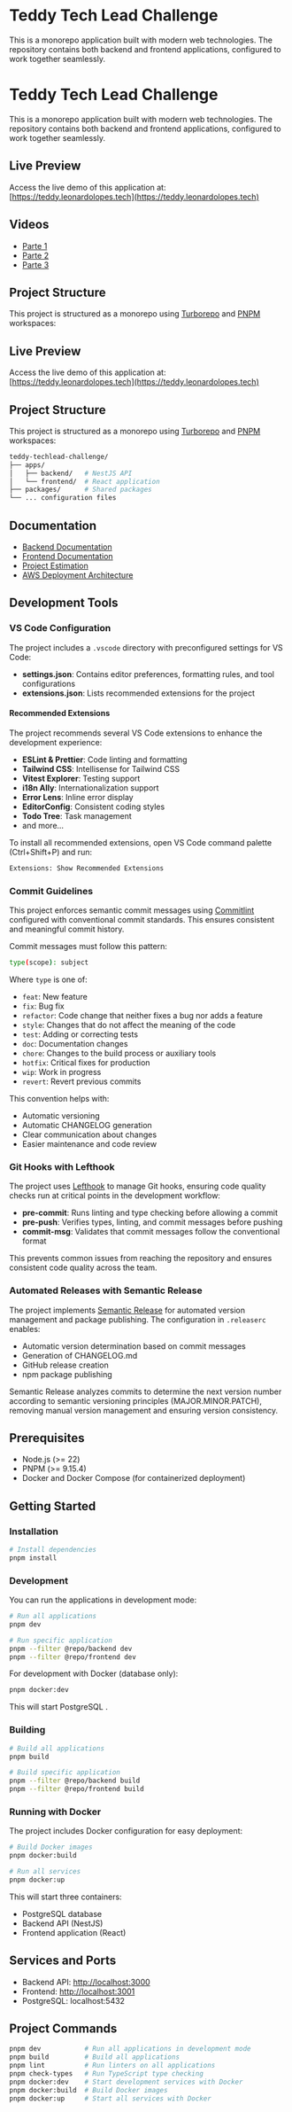 # Teddy Tech Lead Challenge

This is a monorepo application built with modern web technologies. The repository contains both backend and frontend applications, configured to work together seamlessly.

# Teddy Tech Lead Challenge

This is a monorepo application built with modern web technologies. The repository contains both backend and frontend applications, configured to work together seamlessly.

## Live Preview

Access the live demo of this application at: [https://teddy.leonardolopes.tech](https://teddy.leonardolopes.tech)

## Videos

- [Parte 1](https://www.loom.com/share/530fe18aa57c417daebc39aa24ddefcb)
- [Parte 2](https://www.loom.com/share/2243ddab76d04abf9557e7d22986cff7)
- [Parte 3](https://www.loom.com/share/98961718b3e14e38bc0f660c3a534ea7)

## Project Structure

This project is structured as a monorepo using [Turborepo](https://turborepo.com/) and [PNPM](https://pnpm.io/) workspaces:

## Live Preview

Access the live demo of this application at: [https://teddy.leonardolopes.tech](https://teddy.leonardolopes.tech)

## Project Structure

This project is structured as a monorepo using [Turborepo](https://turborepo.com/) and [PNPM](https://pnpm.io/) workspaces:

```bash
teddy-techlead-challenge/
├── apps/
│   ├── backend/   # NestJS API
│   └── frontend/  # React application
├── packages/      # Shared packages
└── ... configuration files
```

## Documentation

- [Backend Documentation](./apps/backend/README.md)
- [Frontend Documentation](./apps/frontend/README.md)
- [Project Estimation](./ESTIMATION.md)
- [AWS Deployment Architecture](./AWS_DEPLOYMENT.md)

## Development Tools

### VS Code Configuration

The project includes a `.vscode` directory with preconfigured settings for VS Code:

- **settings.json**: Contains editor preferences, formatting rules, and tool configurations
- **extensions.json**: Lists recommended extensions for the project

#### Recommended Extensions

The project recommends several VS Code extensions to enhance the development experience:

- **ESLint & Prettier**: Code linting and formatting
- **Tailwind CSS**: Intellisense for Tailwind CSS
- **Vitest Explorer**: Testing support
- **i18n Ally**: Internationalization support
- **Error Lens**: Inline error display
- **EditorConfig**: Consistent coding styles
- **Todo Tree**: Task management
- and more...

To install all recommended extensions, open VS Code command palette (Ctrl+Shift+P) and run:

```bash
Extensions: Show Recommended Extensions
```

### Commit Guidelines

This project enforces semantic commit messages using [Commitlint](https://commitlint.js.org/) configured with conventional commit standards. This ensures consistent and meaningful commit history.

Commit messages must follow this pattern:

```bash
type(scope): subject
```

Where `type` is one of:

- `feat`: New feature
- `fix`: Bug fix
- `refactor`: Code change that neither fixes a bug nor adds a feature
- `style`: Changes that do not affect the meaning of the code
- `test`: Adding or correcting tests
- `doc`: Documentation changes
- `chore`: Changes to the build process or auxiliary tools
- `hotfix`: Critical fixes for production
- `wip`: Work in progress
- `revert`: Revert previous commits

This convention helps with:

- Automatic versioning
- Automatic CHANGELOG generation
- Clear communication about changes
- Easier maintenance and code review

### Git Hooks with Lefthook

The project uses [Lefthook](https://github.com/evilmartians/lefthook) to manage Git hooks, ensuring code quality checks run at critical points in the development workflow:

- **pre-commit**: Runs linting and type checking before allowing a commit
- **pre-push**: Verifies types, linting, and commit messages before pushing
- **commit-msg**: Validates that commit messages follow the conventional format

This prevents common issues from reaching the repository and ensures consistent code quality across the team.

### Automated Releases with Semantic Release

The project implements [Semantic Release](https://semantic-release.gitbook.io/semantic-release/) for automated version management and package publishing. The configuration in `.releaserc` enables:

- Automatic version determination based on commit messages
- Generation of CHANGELOG.md
- GitHub release creation
- npm package publishing

Semantic Release analyzes commits to determine the next version number according to semantic versioning principles (MAJOR.MINOR.PATCH), removing manual version management and ensuring version consistency.

## Prerequisites

- Node.js (>= 22)
- PNPM (>= 9.15.4)
- Docker and Docker Compose (for containerized deployment)

## Getting Started

### Installation

```bash
# Install dependencies
pnpm install
```

### Development

You can run the applications in development mode:

```bash
# Run all applications
pnpm dev

# Run specific application
pnpm --filter @repo/backend dev
pnpm --filter @repo/frontend dev
```

For development with Docker (database only):

```bash
pnpm docker:dev
```

This will start PostgreSQL .

### Building

```bash
# Build all applications
pnpm build

# Build specific application
pnpm --filter @repo/backend build
pnpm --filter @repo/frontend build
```

### Running with Docker

The project includes Docker configuration for easy deployment:

```bash
# Build Docker images
pnpm docker:build

# Run all services
pnpm docker:up
```

This will start three containers:

- PostgreSQL database
- Backend API (NestJS)
- Frontend application (React)

## Services and Ports

- Backend API: <http://localhost:3000>
- Frontend: <http://localhost:3001>
- PostgreSQL: localhost:5432

## Project Commands

```bash
pnpm dev           # Run all applications in development mode
pnpm build         # Build all applications
pnpm lint          # Run linters on all applications
pnpm check-types   # Run TypeScript type checking
pnpm docker:dev    # Start development services with Docker
pnpm docker:build  # Build Docker images
pnpm docker:up     # Start all services with Docker
```
